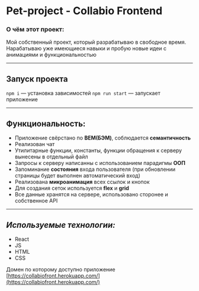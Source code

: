# **Pet-project - Collabio Frontend**

### О чём этот проект:

Мой собственный проект, который разрабатываю в свободное время. Нарабатываю уже имеющиеся навыки и пробую новые идеи с анимациями и функциональностью
___
## Запуск проекта

`npm i` — установка зависимостей
`npm run start` — запускает приложение
___
## Функциональность:

* Приложение свёрстано по **BEM(БЭМ)**, соблюдается **семантичность**
* Реализован чат
* Утилитарные функции, константы, функции обращения к серверу вынесены в отдельный файл
* Запросы к серверу написанны с использованием парадигмы **ООП**
* Запоминание **состояния** входа пользователя (при обновлении страницы будет выполнен автоматический вход)
* Реализована **микроанимация** всех ссылок и кнопок
* Для создания сеток используется **flex** и **grid**
* Все данные хранятся на сервере, использовано сторонее и собственное API
___
## *Используемые технологии:*

* React
* JS
* HTML
* CSS

Домен по которому доступно приложение [https://collabiofront.herokuapp.com/](https://collabiofront.herokuapp.com/)
